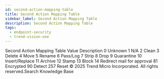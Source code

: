 ```yaml
---
id: second-action-mapping-table
title: Second Action Mapping Table
sidebar_label: Second Action Mapping Table
description: Second Action Mapping Table
tags:
  - endpoint-security
  - trend-vision-one
---
```


 Second Action Mapping Table Value Description 0 Unknown 1 N/A 2 Clean 3 Delete 4 Move 5 Rename 6 Pass/Log 7 Strip 8 Drop 9 Quarantine 10 Insert/Replace 11 Archive 12 Stamp 13 Block 14 Redirect mail for approval 81 Encrypted 90 Detect 257 Reset © 2025 Trend Micro Incorporated. All rights reserved.Search Knowledge Base